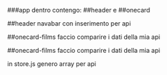 ###app
dentro contengo: ##header e ##onecard

##header
navabar con inserimento per api

##onecard-films
faccio comparire i dati della mia api

##onecard-films
faccio comparire i dati della mia api

in store.js genero array per api